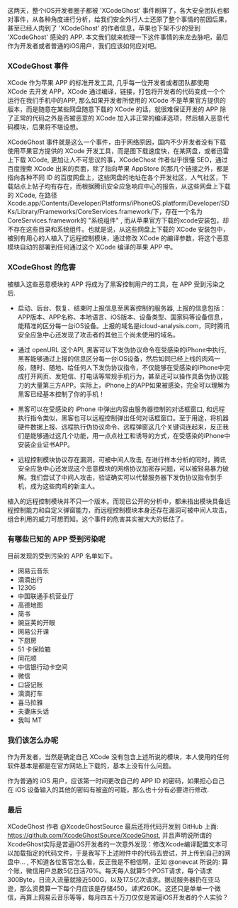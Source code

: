 这两天，整个iOS开发者圈子都被 'XCodeGhost' 事件刷屏了，各大安全团队也都对事件，从各种角度进行分析，给我们安全外行人士还原了整个事情的前因后果，甚至已经人肉到了 'XCodeGhost' 的作者信息，苹果也下架不少的受到 'XCodeGhost' 感染的 APP. 本文我们就来梳理一下这件事情的来龙去脉吧，最后作为开发者或者普通的iOS用户，我们应该如何应对吧。

### XCodeGhost 事件

XCode 作为苹果 APP 的标准开发工具, 几乎每一位开发者或者团队都使用 XCode 去开发 APP，XCode 通过编译，链接，打包将开发者的代码变成一个个运行在我们手机中的APP, 那么如果开发者所使用的 XCode 不是苹果官方提供的版本，而是随意在某些网盘随意下载的 XCode 的话，就很难保证开发的 APP 除了正常的代码之外是否被恶意的 XCode 加入非正常的编译选项，然后植入恶意代码模块，后果将不堪设想。

XCodeGhost 事件就是这么一个事件，由于网络原因，国内不少开发者没有下载使用苹果官方提供的 XCode 开发工具，而是图下载速度快，在某网盘，或者迅雷上下载 XCode, 更加让人不可思议的事，XCodeChost 作者似乎很懂 SEO，通过百度搜索 XCode 出来的页面，除了指向苹果 AppStore 的那几个链接之外，都是指向各种不同 ID 的百度网盘上，这些网盘的地址在各个开发社区，人气社区，下载站点上帖子均有存在，而根据腾讯安全应急响应中心的报告，从这些网盘上下载的 XCode, 在路径 Xcode.app/Contents/Developer/Platforms/iPhoneOS.platform/Developer/SDKs/Library/Frameworks/CoreServices.framework/下，存在一个名为CoreServices.framework的 "系统组件" , 而从苹果官方下载的xcode安装包，却不存在这些目录和系统组件。也就是说，从这些网盘上下载的 XCode 安装包中，被别有用心的人植入了远程控制模块，通过修改 XCode 的编译参数，将这个恶意模块自动的部署到任何通过这个 XCode 编译的苹果 APP 中。

### XCodeGhost 的危害

被植入这些恶意模块的 APP 将成为了黑客控制用户的工具，在 APP 受到污染之后.

* 启动、后台、恢复、结束时上报信息至黑客控制的服务器, 上报的信息包括：APP版本、APP名称、本地语言、iOS版本、设备类型、国家码等设备信息，能精准的区分每一台iOS设备。上报的域名是icloud-analysis.com，同时腾讯安全应急中心还发现了攻击者的其他三个尚未使用的域名。

* 通过 openURL 这个API, 黑客可以下发伪协议命令在受感染的iPhone中执行, 黑客能够通过上报的信息区分每一台iOS设备，然后如同已经上线的肉鸡一般，随时、随地、给任何人下发伪协议指令，不仅能够在受感染的iPhone中完成打开网页、发短信、打电话等常规手机行为，甚至还可以操作具备伪协议能力的大量第三方APP。实际上，iPhone上的APP如果被感染，完全可以理解为黑客已经基本控制了你的手机！

* 黑客可以在受感染的 iPhone 中弹出内容由服务器控制的对话框窗口, 和远程执行指令类似，黑客也可以远程控制弹出任何对话框窗口。至于用途，将机器硬件数据上报、远程执行伪协议命令、远程弹窗这几个关键词连起来，反正我们是能够通过这几个功能，用一点点社工和诱导的方式，在受感染的iPhone中安装企业证书APP。

* 远程控制模块协议存在漏洞，可被中间人攻击, 在进行样本分析的同时，腾讯安全应急中心还发现这个恶意模块的网络协议加密存问题，可以被轻易暴力破解。我们尝试了中间人攻击，验证确实可以代替服务器下发伪协议指令到手机，成为这些肉鸡的新主人。

植入的远程控制模块并不只一个版本。而现已公开的分析中，都未指出模块具备远程控制能力和自定义弹窗能力，而远程控制模块本身还存在漏洞可被中间人攻击，组合利用的威力可想而知。这个事件的危害其实被大大的低估了。

### 有哪些已知的 APP 受到污染呢

目前发现的受到污染的 APP 名单如下。

* 网易云音乐
* 滴滴出行
* 12306
* 中国联通手机营业厅
* 高德地图
* 简书
* 豌豆荚的开眼
* 网易公开课
* 下厨房
* 51 卡保险箱
* 同花顺
* 中信银行动卡空间
* 微信
* 口袋记账
* 滴滴打车
* 喜马拉雅
* 夫妻床头话
* 我叫 MT

### 我们该怎么办呢

作为开发者，当然是确定自己 XCode 没有包含上述所说的模块，本人使用的任何软件基本是都是在官方网站上下载的，基本上没有什么问题。

作为普通的 iOS 用户，应该第一时间更改自己的 APP ID 的密码，如果担心自己在 iOS 设备输入的其他的密码有被盗的可能，那么也十分有必要进行修改.

### 最后

XCodeGhost 作者 @XcodeGhostSource 最后还将代码开发到 GitHub 上面: https://github.com/XcodeGhostSource/XcodeGhost, 并且声明说所谓的XcodeGhost实际是苦逼iOS开发者的一次意外发现：修改Xcode编译配置文本可以加载指定的代码文件，于是我写下上述附件中的代码去尝试，并上传到自己的网盘中... , 不知道各位客官怎么看，反正我是不相信啊，正如 @onevcat 所说的: 算个账，微信用户总数5亿日活70%。每天每人就算5个POST请求，每个请求300Byte，日流入流量就接近500G，以及17.5亿次请求。据说服务器扔在亚马逊，那么资费算一下每个月应该是存储$450，请求$260K。这还只是单单一个微信，再算上网易云音乐等等，每月四五十万刀仅仅是苦逼iOS开发者的个人实验？
